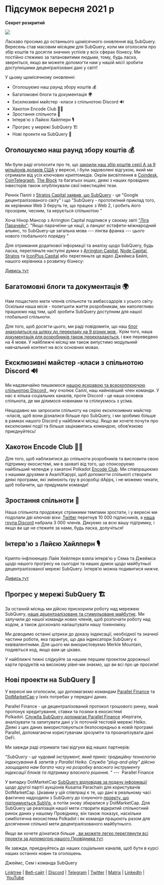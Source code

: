 # Підсумок вересня 2021 р

**Секрет розкритий**

![](https://miro.medium.com/max/700/1*nU7PnYFMR6MMBfccYE_Ujg.png)

Ласкаво просимо до останнього щомісячного оновлення від SubQuery. Вересень став масовим місяцем для SubQuery, коли ми оголосили про збір коштів та досягли значних успіхів у всіх сферах бізнесу. Ми постійно стежимо за талановитими людьми, тому, будь ласка, зверніться, якщо ви можете допомогти нам у нашій місії зробити доступнішими децентралізовані дані у світі!

У цьому щомісячному оновленні:

- Оголошуємо наш раунд збору коштів 💰
- Багатомовні блоги та документація 🌍
- Ексклюзивні майстер -класи з спільнотою Discord 🔊
- Хакотон Encode Club 👩‍🎓
- Зростання спільноти 🚀
- Інтерв'ю з Лайєю Хайлперн 🎙
- Прогрес у мережі SubQuery 🏗
- Нові проекти на SubQuery 🤝

## Оголошуємо наш раунд збору коштів 💰

Ми були раді оголосити про те, що [закрили наш збір коштів серії А за 9 мільйонів доларів США](https://subquery.medium.com/series-a-1abed6c1c2af) у вересні, і були задоволені відгуком, який ми отримали від усіх ключових криптомедіа. Окрім висвітлення в [Coindesk](https://www.coindesk.com/business/2021/09/08/subquery-gets-9m-in-series-a-to-improve-access-to-blockchain-data-on-polkadot/), [CoinTelegraph](https://cointelegraph.com/news/subquery-raises-9m-for-polkadot-data-protocol), [The Block](https://www.theblockcrypto.com/post/116915/subquery-indexing-protocol-polkadot-funding-saft) та багатьох інших, деякі з наших провідних інвесторів також опублікували свої інвестиційні тези.

Реннік Паллі з [Stratos Capital заявив, що SubQuery](https://medium.com/stratos-technologies/the-google-of-the-decentralized-world-our-investment-in-subquery-e6e7d949b00a) - це "Google децентралізованого світу" і що "SubQuery - прототипний приклад того, як керівники Web 3 беруть те, що працює з Web 2, і робить його прозорим, чесним, та керується спільнотою "

Хоча Нінор Мансор з Arrington Capital поділився у своєму звіті ["Ліга Парачейн"](https://arringtonxrpcapital.com/2021/09/17/the-league-of-parachains-polkadot/): "Якщо парачеїни-це нації, а ланцюг естафети-міжнародний альянс, то SubQuery-це загальна мова --- лінгва франка --- цього нового глобального порядку "

Для отримання додаткової інформації та аналізу щодо SubQuery, будь ласка, перегляньте наступні думки з [Arrington Capital](https://arringtonxrpcapital.com/2021/09/08/building-the-multi-chain-world-announcing-our-investment-into-subquery/), [Node Capital](https://www.node.capital/blog-posts/a-subquery-to-supercharge-your-insights), [Stratos](https://medium.com/stratos-technologies/the-google-of-the-decentralized-world-our-investment-in-subquery-e6e7d949b00a) та [IconPlus Capital](https://medium.com/@iconpluscapital/understanding-the-aggregation-of-data-in-subquery-network-investment-thesis-90fe8f6b7abe) або перегляньте це відео Джеймса Бейлі, нашого керівника з розвитку бізнесу:

[Дивись тут](https://youtu.be/NRn3E-ERIds)

## Багатомовні блоги та документація 🌍

Нам пощастило мати членів спільноти та амбассадорiв з усього світу. Оскільки наша місія - полегшити життя розробникам, ми наполегливо працюємо над тим, щоб зробити SubQuery доступним для нашої глобальної спільноти.

Для того, щоб досягти цього, ми раді повідомити, що наш [блог знаходиться на шляху до перекладу на 9 різних мов ](https://blog.subquery.network/). Крім того, наша [документація для розробників також перекладається](https://doc.subquery.network/), i вже переведено на 4 мови. У найближчі місяці ми також випустимо модульний навчальний контент на всіх основних мовах.

## Ексклюзивні майстер -класи з спільнотою Discord 🔊

Ми надзвичайно пишаємося [ нашою яскравою та всеохоплюючою спільнотою Discord ](https://discord.com/invite/subquery), яку очолює Саллі, наш найновіший член команди. У нас є кілька соціальних каналів, проте Discord - це наша основна спільнота, де ми ділимося новинами та спілкуємось з усіма.

Нещодавно ми запросили спільноту на серію ексклюзивних майстер -класів, щоб вони дізналися більше про SubQuery, і ми зробимо більше в рамках нашого Discord у найближчі місяці. Якщо ви хочете почути про ексклюзивні події та більше зацікавитись командою, обов’язково приєднуйтесь!

## Хакотон Encode Club 👩‍🎓

Для того, щоб наблизитися до спільноти розробників та висловити свою підтримку екосистемі, ми в захваті від того, що спонсоруємо найбільший челендж у хакатоні Polkadot [Encode Club](https://medium.com/encode-club/polkadot-hack-challenges-7cfeba1a4c0e). Ми співпрацюємо з нашими друзями в Акалі/Карурі, щоб допомогти спільноті створити деякі програми, які змінюють гру в розробці dApps, і не можемо чекати, щоб побачити, що придумали команди!

## Зростання спільноти 🚀

Наша спільнота продовжує стрімкими темпами зростати, і у вересні ми подолали дві ключові віхи: [Twitter](https://twitter.com/SubQueryNetwork) перетнув 10 000 підписників, а [наша група Discord](https://discord.com/invite/subquery) набрала 3 000 членів. Дякуємо за всю вашу підтримку, і якщо ви ще не стежите за нами, будь ласка, долучіться!

## Інтерв'ю з Лайєю Хайлперн 🎙

Крипто-інфлюенцер Лайя Хейлперн взяла інтерв’ю у Сема та Джеймса щодо нашого прогресу на сьогодні та наших думок щодо майбутньої децентралізованої мережі SubQuery. Інтерв’ю можна подивитися нижче.

[Дивись тут](https://youtu.be/WApnpFjEofg)

## Прогрес у мережі SubQuery 🏗

За останній місяць ми дійсно прискорили роботу над мережею SubQuery, [наше децентралізоване та стимульоване майбутнє](https://subquery.medium.com/the-subquery-network-a-summary-46cde0acb010). Ми залучили до нашої команди нових членів, щоб розпочати роботу над кодом, а також досконало налаштувати нашу токеноміку.

Ми доводимо останні штрихи до доказу індексації, необхідної та значної частини роботи, яка гарантує, що два індексатори SubQuery є еквівалентними. Для цього ми використовуємо Merkle Mountain, подивіться код, якщо вам це цікаво.

У найближчі тижні слідкуйте за нашим першим проектом дорожньої карти продуктів на високому рівні-ми знаємо, що ви всі про це просили!

## Нові проекти на SubQuery 🤝

У вересні ми оголосили, що допомагаємо командам [Parallel Finance](https://parallel.fi/) та [DotMarketCap](http://www.dotmarketcap.com/) у їхніх потребах у передачі даних.

Parallel Finance - це децентралізований протокол грошового ринку, який пропонує кредитування, ставки та позики в екосистемі Polkadot. [Служба SubQuery допомагає Parallel Finance](https://subquery.medium.com/parallel-finance-is-creating-the-next-defi-platform-using-subquery-6fc1e366985a) зберігати, аналізувати та запитувати дані у їх поточній тестовій мережі Heiko. Деякі з цих даних використовуються безпосередньо в новій програмі Parallel, допомагаючи користувачам зрозуміти та проаналізувати дані DeFi.

Ми завжди раді отримати такі відгуки від наших партнерів:

_"SubQuery - це чудовий інструмент, який приніс традиційну технологію індексування & запитів у Parallel Heiko. Служба "plug-and-play" дійсно заощадила нам багато часу на розробку власного інструменту індексації блоків та підтримку власного рішення. "_ ---  Parallel Finance

У випадку DotMarketCap [SubQuery відповідав за подачу інформації](https://subquery.medium.com/dotmarketcap-2-0-launches-with-support-from-subquery-and-subvis-ef85b5e0ee31) щодо другої партії аукціонів Kusama Parachain для користувачів DotMarketCap. Цікавим у цій співпраці є те, що дані в реальному часі фактично надходили з SubQuery до існуючого [проекту, що підтримується SubVis](https://explorer.subquery.network/subquery/subvis-io/kusama-auction), а потім знову збиралися у DotMarketCap. Для SubQuery це реалізація нашої мети створити відкритий спільнотний ринок даних у нашому Провіднику, він також показує, наскільки симбіотична екосистема Polkadot і як команди працюють разом для досягнення спільної мети децентралізованого майбутнього.

Якщо ви хочете дізнатися більше [, ви можете легко переглянути всі проекти за допомогою нашого Провідника тут](https://explorer.subquery.network/).

Як завжди, приєднуйтесь до наших соціальних каналів, щоб бути в курсі наших останніх новин та оголошень.

Джеймс, Сем і команда SubQuery

[Linktree](https://linktr.ee/subquerynetwork) | [Веб-сайт](https://subquery.network/) | [Discord](https://discord.com/invite/78zg8aBSMG) | [Telegram](https://t.me/subquerynetwork) | [Twitter](https://twitter.com/subquerynetwork) | [Matrix](https://matrix.to/#/#subquery:matrix.org) | [LinkedIn](https://www.linkedin.com/company/subquery) | [YouTube](https://www.youtube.com/channel/UCi1a6NUUjegcLHDFLr7CqLw)
